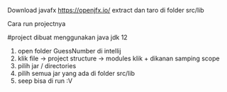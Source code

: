 Download javafx https://openjfx.io/
extract dan taro di folder src/lib


Cara run projectnya

#project dibuat menggunakan java jdk 12



1. open folder GuessNumber di intellij
2. klik file -> project structure -> modules
   klik + dikanan samping scope
3. pilih jar / directories
4. pilih semua jar yang ada di folder src/lib
5. seep bisa di run :V